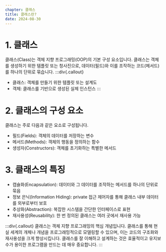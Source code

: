```yaml
---
chapter: 클래스
title: 클래스란?
date: 2024-08-30
---
```

# 1. 클래스
클래스(Class)는 객체 지향 프로그래밍(OOP)의 기본 구성 요소입니다. 클래스는 객체를 생성하기 위한 템플릿 또는 청사진으로, 데이터(필드)와 이를 조작하는 코드(메서드)를 하나의 단위로 묶습니다.
:::div{.callout}
- 클래스: 객체를 만들기 위한 템플릿 또는 설계도
- 객체: 클래스를 기반으로 생성된 실제 인스턴스
:::

# 2. 클래스의 구성 요소
클래스는 주로 다음과 같은 요소로 구성됩니다.
- 필드(Fields): 객체의 데이터를 저장하는 변수
- 메서드(Methods): 객체의 행동을 정의하는 함수
- 생성자(Constructors): 객체를 초기화하는 특별한 메서드

# 3. 클래스의 특징
- 캡슐화(Encapsulation): 데이터와 그 데이터를 조작하는 메서드를 하나의 단위로 묶음
- 정보 은닉(Information Hiding): private 접근 제어자를 통해 클래스 내부 데이터를 외부로부터 보호
- 추상화(Abstraction): 복잡한 시스템을 간단한 인터페이스로 표현
- 재사용성(Reusability): 한 번 정의된 클래스는 여러 곳에서 재사용 가능

:::div{.callout}
클래스는 객체 지향 프로그래밍의 핵심 개념입니다. 클래스를 통해 현실 세계의 개체나 개념을 프로그래밍적으로 모델링할 수 있으며, 이는 코드의 구조화와 재사용성을 크게 향상시킵니다. 클래스를 잘 이해하고 설계하는 것은 효율적이고 유지보수가 용이한 프로그램을 만드는 데 매우 중요합니다.
:::